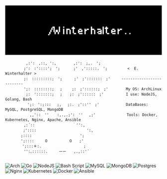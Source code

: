 ![Banner](back2.png)
```none
　　　　　 ,:':　,::, ':,　　　 　,:':　;,.　';  
　　　　　;':　:'::::';　'; 　　　;'　,':::::.　';         <  E. Winterhalter >
　　　　　;:　:::::::::;　'; 　　 ;'　;':::::::　;'     --------------------------
　　　　　';:　::::::::;　 ;　　 ;:　;'::::::;　;'        My OS: ArchLinux
　　　　　 ;:　':::::::;　 ;　　;:　;'::::::　;'          I use: NodeJS, Golang, Bash
　　　　　　';:　':;::: 　;,　 ;:.　;'::''　;'            DataBases: MySQL, PostgreSQL, MongoDB        
　　　　　　 ,,'::　'' 　 :,.,.;':　'' 　,;'              Tools: Docker, Kubernetes, Nginx, Apache, Ansible
　　　　　,:´::　　　　　　　　 　 ｀'':,
　 　 　 ;':::: 　 　 　 　 　 　　　　　':,
　　 　 ;::::　　　　　　　　　　　　　';
　　 　 ';::::　　　O　　　　　　O　　;'       
　　 　　';:::＊:. 　 　 　　 　　　　　;      
　　　　　'':､::::::.　　　ーー　　,.,::'´            
             
```
![Arch](https://img.shields.io/badge/Arch%20Linux-1793D1?logo=arch-linux&logoColor=fff&style=for-the-badge)
![Go](https://img.shields.io/badge/go-%2300ADD8.svg?style=for-the-badge&logo=go&logoColor=white)
![NodeJS](https://img.shields.io/badge/node.js-6DA55F?style=for-the-badge&logo=node.js&logoColor=white)
![Bash Script](https://img.shields.io/badge/bash_script-%23121011.svg?style=for-the-badge&logo=gnu-bash&logoColor=white)
![MySQL](https://img.shields.io/badge/mysql-4479A1.svg?style=for-the-badge&logo=mysql&logoColor=white)
![MongoDB](https://img.shields.io/badge/MongoDB-%234ea94b.svg?style=for-the-badge&logo=mongodb&logoColor=white)
![Postgres](https://img.shields.io/badge/postgres-%23316192.svg?style=for-the-badge&logo=postgresql&logoColor=white)
![Nginx](https://img.shields.io/badge/nginx-%23009639.svg?style=for-the-badge&logo=nginx&logoColor=white)
![Kubernetes](https://img.shields.io/badge/kubernetes-%23326ce5.svg?style=for-the-badge&logo=kubernetes&logoColor=white)
![Docker](https://img.shields.io/badge/docker-%230db7ed.svg?style=for-the-badge&logo=docker&logoColor=white)
![Ansible](https://img.shields.io/badge/ansible-%231A1918.svg?style=for-the-badge&logo=ansible&logoColor=white)
